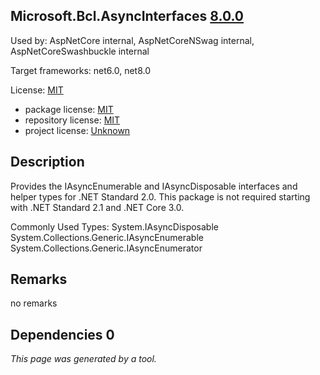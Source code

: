 Microsoft.Bcl.AsyncInterfaces [8.0.0](https://www.nuget.org/packages/Microsoft.Bcl.AsyncInterfaces/8.0.0)
--------------------

Used by: AspNetCore internal, AspNetCoreNSwag internal, AspNetCoreSwashbuckle internal

Target frameworks: net6.0, net8.0

License: [MIT](../../../../licenses/mit) 

- package license: [MIT](https://licenses.nuget.org/MIT) 
- repository license: [MIT](https://github.com/dotnet/runtime) 
- project license: [Unknown](https://dot.net/) 

Description
-----------
Provides the IAsyncEnumerable<T> and IAsyncDisposable interfaces and helper types for .NET Standard 2.0. This package is not required starting with .NET Standard 2.1 and .NET Core 3.0.

Commonly Used Types:
System.IAsyncDisposable
System.Collections.Generic.IAsyncEnumerable
System.Collections.Generic.IAsyncEnumerator

Remarks
-----------
no remarks


Dependencies 0
-----------


*This page was generated by a tool.*